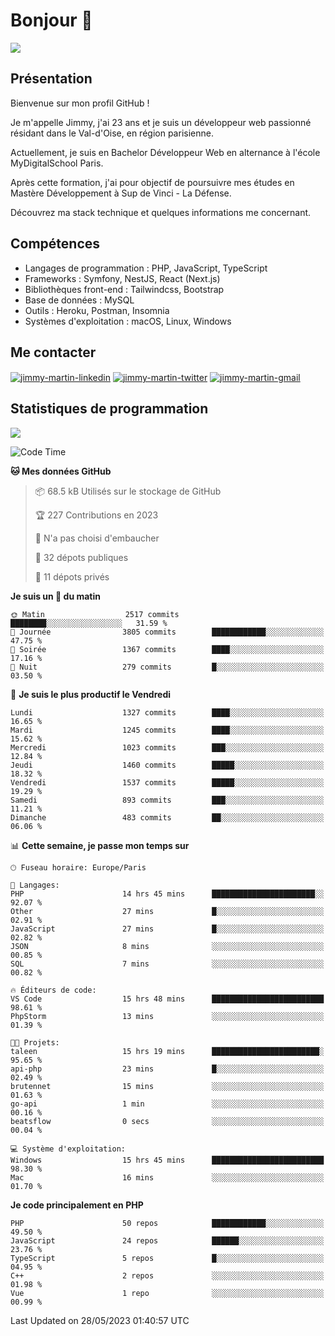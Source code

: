 # Bonjour 👋

![](https://komarev.com/ghpvc/?username=jimmy-martin&color=1a1b27)

## Présentation

Bienvenue sur mon profil GitHub !

Je m'appelle Jimmy, j'ai 23 ans et je suis un développeur web passionné résidant dans le Val-d'Oise, en région parisienne.

Actuellement, je suis en Bachelor Développeur Web en alternance à l'école MyDigitalSchool Paris.

Après cette formation, j'ai pour objectif de poursuivre mes études en Mastère Développement à Sup de Vinci - La Défense.

Découvrez ma stack technique et quelques informations me concernant.

## Compétences

- Langages de programmation : PHP, JavaScript, TypeScript
- Frameworks : Symfony, NestJS, React (Next.js)
- Bibliothèques front-end : Tailwindcss, Bootstrap
- Base de données : MySQL
- Outils : Heroku, Postman, Insomnia
- Systèmes d'exploitation : macOS, Linux, Windows

## Me contacter

<p>
<a href="https://www.linkedin.com/in/jimmy-martin-dev/" target="_blank"><img align="center" src="https://img.shields.io/badge/-LinkedIn-0077B5?style=for-the-badge&logo=Linkedin&logoColor=white" alt="jimmy-martin-linkedin"/></a>
<a href="https://twitter.com/jimmydev_" target="_blank"><img align="center" src="https://img.shields.io/badge/-Twitter-1DA1F2?style=for-the-badge&logo=Twitter&logoColor=white" alt="jimmy-martin-twitter"/></a>
<a href="mailto:jimmy.martin952@gmail.com" target="_blank"><img align="center" src="https://img.shields.io/badge/gmail-D14836?style=for-the-badge&logo=gmail&logoColor=white" alt="jimmy-martin-gmail"/></a>
</p>

## Statistiques de programmation

<a href="https://github-readme-stats.vercel.app/api/top-langs/?username=jimmy-martin&layout=compact">
  <img align="center" src="https://github-readme-stats.vercel.app/api/top-langs/?username=jimmy-martin&layout=compact"/>
</a>

<!--START_SECTION:waka-->
![Code Time](http://img.shields.io/badge/Code%20Time-1%2C844%20hrs%2055%20mins-blue)

**🐱 Mes données GitHub** 

> 📦 68.5 kB Utilisés sur le stockage de GitHub 
 > 
> 🏆 227 Contributions en 2023
 > 
> 🚫 N'a pas choisi d'embaucher
 > 
> 📜 32 dépots publiques 
 > 
> 🔑 11 dépots privés 
 > 
**Je suis un 🐤 du matin** 

```text
🌞 Matin                  2517 commits        ████████░░░░░░░░░░░░░░░░░   31.59 % 
🌆 Journée                3805 commits        ████████████░░░░░░░░░░░░░   47.75 % 
🌃 Soirée                 1367 commits        ████░░░░░░░░░░░░░░░░░░░░░   17.16 % 
🌙 Nuit                   279 commits         █░░░░░░░░░░░░░░░░░░░░░░░░   03.50 % 
```
📅 **Je suis le plus productif le Vendredi** 

```text
Lundi                    1327 commits        ████░░░░░░░░░░░░░░░░░░░░░   16.65 % 
Mardi                    1245 commits        ████░░░░░░░░░░░░░░░░░░░░░   15.62 % 
Mercredi                 1023 commits        ███░░░░░░░░░░░░░░░░░░░░░░   12.84 % 
Jeudi                    1460 commits        █████░░░░░░░░░░░░░░░░░░░░   18.32 % 
Vendredi                 1537 commits        █████░░░░░░░░░░░░░░░░░░░░   19.29 % 
Samedi                   893 commits         ███░░░░░░░░░░░░░░░░░░░░░░   11.21 % 
Dimanche                 483 commits         ██░░░░░░░░░░░░░░░░░░░░░░░   06.06 % 
```


📊 **Cette semaine, je passe mon temps sur** 

```text
🕑︎ Fuseau horaire: Europe/Paris

💬 Langages: 
PHP                      14 hrs 45 mins      ███████████████████████░░   92.07 % 
Other                    27 mins             █░░░░░░░░░░░░░░░░░░░░░░░░   02.91 % 
JavaScript               27 mins             █░░░░░░░░░░░░░░░░░░░░░░░░   02.82 % 
JSON                     8 mins              ░░░░░░░░░░░░░░░░░░░░░░░░░   00.85 % 
SQL                      7 mins              ░░░░░░░░░░░░░░░░░░░░░░░░░   00.82 % 

🔥 Éditeurs de code: 
VS Code                  15 hrs 48 mins      █████████████████████████   98.61 % 
PhpStorm                 13 mins             ░░░░░░░░░░░░░░░░░░░░░░░░░   01.39 % 

🐱‍💻 Projets: 
taleen                   15 hrs 19 mins      ████████████████████████░   95.65 % 
api-php                  23 mins             █░░░░░░░░░░░░░░░░░░░░░░░░   02.49 % 
brutennet                15 mins             ░░░░░░░░░░░░░░░░░░░░░░░░░   01.63 % 
go-api                   1 min               ░░░░░░░░░░░░░░░░░░░░░░░░░   00.16 % 
beatsflow                0 secs              ░░░░░░░░░░░░░░░░░░░░░░░░░   00.04 % 

💻 Système d'exploitation: 
Windows                  15 hrs 45 mins      █████████████████████████   98.30 % 
Mac                      16 mins             ░░░░░░░░░░░░░░░░░░░░░░░░░   01.70 % 
```

**Je code principalement en PHP** 

```text
PHP                      50 repos            ████████████░░░░░░░░░░░░░   49.50 % 
JavaScript               24 repos            ██████░░░░░░░░░░░░░░░░░░░   23.76 % 
TypeScript               5 repos             █░░░░░░░░░░░░░░░░░░░░░░░░   04.95 % 
C++                      2 repos             ░░░░░░░░░░░░░░░░░░░░░░░░░   01.98 % 
Vue                      1 repo              ░░░░░░░░░░░░░░░░░░░░░░░░░   00.99 % 
```




 Last Updated on 28/05/2023 01:40:57 UTC
<!--END_SECTION:waka-->



